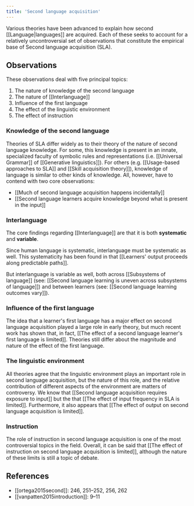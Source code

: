 ```yaml
---
title: 'Second language acquisition'
---
```


Various theories have been advanced to explain how second [[Language|languages]] are acquired. Each of these seeks to account for a relatively uncontroversial set of observations that constitute the empirical base of Second language acquisition (SLA).

## Observations

These observations deal with five principal topics:

1. The nature of knowledge of the second language
2. The nature of [[Interlanguage]]
3. Influence of the first language
4. The effect of the linguistic environment
5. The effect of instruction

### Knowledge of the second language

Theories of SLA differ widely as to their theory of the nature of second language knowledge. For some, this knowledge is present in an innate, specialized faculty of symbolic rules and representations (i.e. [[Universal Grammar]] of [[Generative linguistics]]). For others (e.g. [[Usage-based approaches to SLA]] and [[Skill acquisition theory]]), knowledge of language is similar to other kinds of knowledge. All, however, have to contend with two core observations:

- [[Much of second language acquisition happens incidentally]]
- [[Second language learners acquire knowledge beyond what is present in the input]]

### Interlanguage

The core findings regarding [[Interlanguage]] are that it is both **systematic** and **variable**.

Since human language is systematic, interlanguage must be systematic as well. This systematicity has been found in that [[Learners' output proceeds along predictable paths]].

But interlanguage is variable as well, both across [[Subsystems of language]] (see: [[Second language learning is uneven across subsystems of language]]) and between learners (see: [[Second language learning outcomes vary]]).

### Influence of the first language

The idea that a learner's first language has a major effect on second language acquisition played a large role in early theory, but much recent work has shown that, in fact, [[The effect of a second language learner's first language is limited]]. Theories still differ about the magnitude and nature of the effect of the first language.

### The linguistic environment

All theories agree that the linguistic environment plays an important role in second language acquisition, but the nature of this role, and the relative contribution of different aspects of the environment are matters of controversy. We know that [[Second language acquisition requires exposure to input]] but the that [[The effect of input frequency in SLA is limited]]. Furthermore, it also appears that [[The effect of output on second language acquisition is limited]].

### Instruction

The role of instruction in second language acquisition is one of the most controversial topics in the field. Overall, it can be said that [[The effect of instruction on second language acquisition is limited]], although the nature of these limits is still a topic of debate.

## References

- [[ortega2015second]]: 246, 251–252, 256, 262
- [[vanpatten2015introduction]]: 9–11
